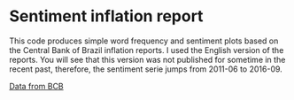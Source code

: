 # Sentiment inflation report
This code  produces simple word frequency and sentiment plots based on the Central Bank of Brazil inflation reports. 
I used the English version of the reports. You will see that this version was not published for sometime in the recent past, therefore, the sentiment serie jumps from 2011-06 to  2016-09.

[Data from BCB](https://www.bcb.gov.br/)




